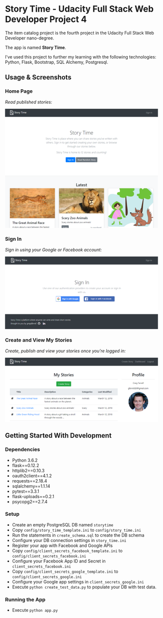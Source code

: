 # Story Time - Udacity Full Stack Web Developer Project 4
The item catalog project is the fourth project in the Udacity Full Stack Web Developer nano-degree.

The app is named **Story Time**.

I've used this project to further my learning with the following technologies: Python, Flask, Bootstrap, SQL Alchemy, Postgresql.

## Usage & Screenshots

### Home Page

*Read published stories:*

![Story Time - Home Page](demo/story-time-index.png "Story Time - Home Page")

### Sign In

*Sign in using your Google or Facebook account:*

![Story Time - Sign In](demo/story-time-sign-in.png "Story Time - Sign In")

### Create and View My Stories

*Create, publish and view your stories once you're logged in:*

![Story Time - My Stories](demo/story-time-my-stories.png "Story Time - My Stories")

## Getting Started With Development
### Dependencies
* Python 3.6.2
* flask==0.12.2
* httplib2==0.10.3
* oauth2client==4.1.2
* requests==2.18.4
* sqlalchemy==1.1.14
* pytest==3.3.1
* flask-uploads==0.2.1
* psycopg2==2.7.4

### Setup
* Create an empty PostgreSQL DB named `storytime`
* Copy `config/story_time_template.ini` to `config/story_time.ini`
* Run the statements in `create_schema.sql` to create the DB schema
* Configure your DB connection settings in `story_time.ini`
* Register your app with Facebook and Google APIs
* Copy `config/client_secrets_facebook_template.ini` to `config/client_secrets_facebook.ini`
* Configure your Facebook App ID and Secret in `client_secrets_facebook.ini`
* Copy `config/client_secrets_google_template.ini` to `config/client_secrets_google.ini`
* Configure your Google app settings in `client_secrets_google.ini`
* Execute `python create_test_data.py` to populate your DB with test data.

### Running the App
* Execute `python app.py`

